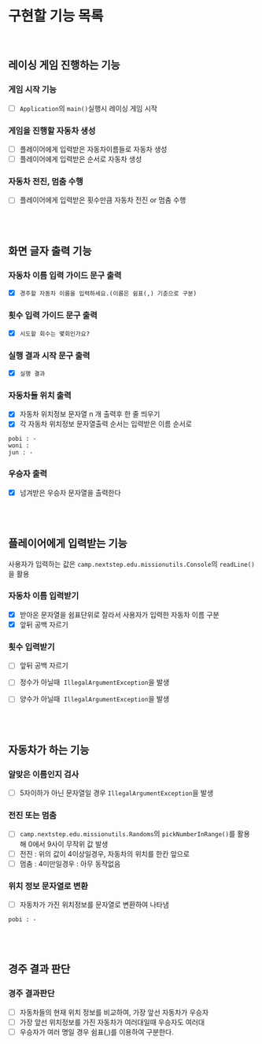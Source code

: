 # 구현할 기능 목록
<br>

## 레이싱 게임 진행하는 기능

### 게임 시작 기능

- [ ]  `Application`의 `main()`실행시 레이싱 게임 시작

### 게임을 진행할 자동차 생성

- [ ]  플레이어에게 입력받은 자동차이름들로 자동차 생성
- [ ]  플레이어에게 입력받은 순서로 자동차 생성

### 자동차 전진, 멈춤 수행

- [ ]  플레이어에게 입력받은 횟수만큼 자동차 전진 or 멈춤 수행

<br>
<br>

## 화면 글자 출력 기능

### 자동차 이름 입력 가이드 문구 출력

- [x]  `경주할 자동차 이름을 입력하세요.(이름은 쉼표(,) 기준으로 구분)`

### 횟수 입력 가이드 문구 출력

- [x]  `시도할 회수는 몇회인가요?`

### 실행 결과 시작 문구 출력

- [x]  `실행 결과`

### 자동차들 위치 출력

- [x]  자동차 위치정보 문자열 n 개 출력후 한 줄 띄우기
- [x]  각 자동차 위치정보 문자열출력 순서는 입력받은 이름 순서로

```
pobi : -
woni :
jun : -

```

### 우승자 출력

- [x]  넘겨받은 우승자 문자열을 출력한다

<br>
<br>

## 플레이어에게 입력받는 기능

사용자가 입력하는 값은 `camp.nextstep.edu.missionutils.Console`의 `readLine()`을 활용

### 자동차 이름 입력받기

- [x]  받아온 문자열을 쉼표단위로 잘라서 사용자가 입력한 자동차 이름 구분
- [x]  앞뒤 공백 자르기

### 횟수 입력받기

- [ ]  앞뒤 공백 자르기
- [ ]  정수가 아닐때  `IllegalArgumentException`을 발생
- [ ]  양수가 아닐때  `IllegalArgumentException`을 발생


<br>
<br>

## 자동차가 하는 기능

### 알맞은 이름인지 검사

- [ ]  5자이하가 아닌 문자열일 경우 `IllegalArgumentException`을 발생

### 전진 또는 멈춤

- [ ]  `camp.nextstep.edu.missionutils.Randoms`의 `pickNumberInRange()`를 활용해 0에서 9사이 무작위 값 발생
- [ ]  전진 : 위의 값이 4이상일경우, 자동차의 위치를 한칸 앞으로
- [ ]  멈춤 : 4미만일경우 : 아무 동작없음

### 위치 정보 문자열로 변환

- [ ]  자동차가 가진 위치정보를 문자열로 변환하여 나타냄

```
pobi : -
```


<br>
<br>

## 경주 결과 판단

### 경주 결과판단

- [ ]  자동차들의 현재 위치 정보를 비교하여, 가장 앞선 자동차가 우승자
- [ ]  가장 앞선 위치정보를 가진 자동차가 여러대일때 우승자도 여러대 
- [ ] 우승자가 여러 명일 경우 쉼표(,)를 이용하여 구분한다.